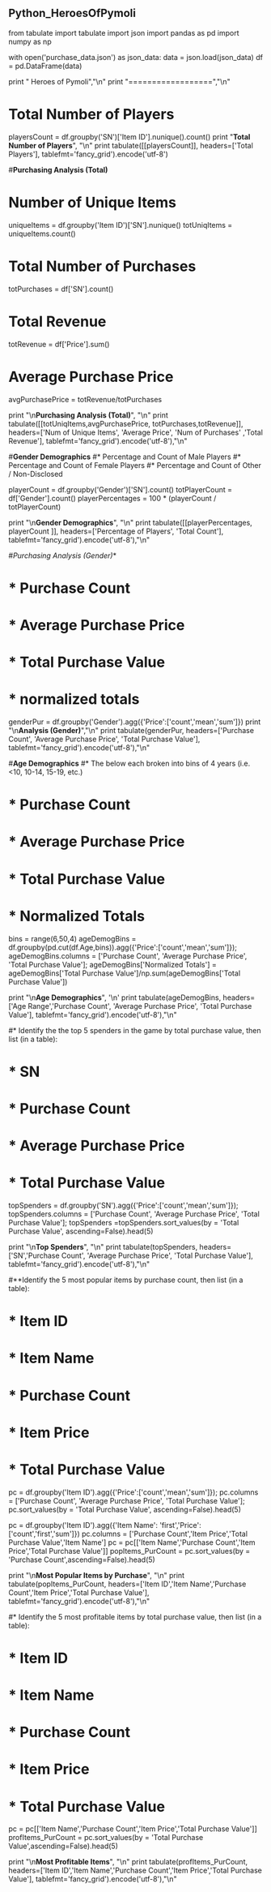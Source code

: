 ## Python_HeroesOfPymoli

from tabulate import tabulate
import json
import pandas as pd
import numpy as np

with open('purchase_data.json') as json_data:
        data = json.load(json_data)
        df = pd.DataFrame(data)

print " Heroes of Pymoli","\n"
print "==================","\n"

# Total Number of Players
playersCount = df.groupby('SN')['Item ID'].nunique().count()
print "**Total Number of Players**", "\n"
print tabulate([[playersCount]], headers=['Total Players'], tablefmt='fancy_grid').encode('utf-8')

#**Purchasing Analysis (Total)**
# Number of Unique Items
uniqueItems = df.groupby('Item ID')['SN'].nunique()
totUniqItems = uniqueItems.count()

# Total Number of Purchases
totPurchases = df['SN'].count()
# Total Revenue
totRevenue = df['Price'].sum()
# Average Purchase Price
avgPurchasePrice = totRevenue/totPurchases

print "\n**Purchasing Analysis (Total)**", "\n"
print tabulate([[totUniqItems,avgPurchasePrice, totPurchases,totRevenue]], headers=['Num of Unique Items', 'Average Price', 'Num of Purchases' ,'Total Revenue'], tablefmt='fancy_grid').encode('utf-8'),"\n"

#**Gender Demographics**
#* Percentage and Count of Male Players
#* Percentage and Count of Female Players
#* Percentage and Count of Other / Non-Disclosed

playerCount = df.groupby('Gender')['SN'].count()
totPlayerCount = df['Gender'].count()
playerPercentages = 100 * (playerCount / totPlayerCount)

print  "\n**Gender Demographics**", "\n"
print tabulate([[playerPercentages, playerCount ]], headers=['Percentage of Players', 'Total Count'], tablefmt='fancy_grid').encode('utf-8'),"\n"

#*Purchasing Analysis (Gender)**
# * Purchase Count
# * Average Purchase Price
# * Total Purchase Value
# * normalized totals
genderPur = df.groupby('Gender').agg({'Price':['count','mean','sum']})
print "\n**Analysis (Gender)**","\n"
print tabulate(genderPur,
        headers=['Purchase Count', 'Average Purchase Price', 'Total Purchase Value'],
        tablefmt='fancy_grid').encode('utf-8'),"\n"

#**Age Demographics**
#* The below each broken into bins of 4 years (i.e. &lt;10, 10-14, 15-19, etc.)
#  * Purchase Count
#  * Average Purchase Price
#  * Total Purchase Value
#  * Normalized Totals
bins = range(6,50,4)
ageDemogBins = df.groupby(pd.cut(df.Age,bins)).agg({'Price':['count','mean','sum']});
ageDemogBins.columns = ['Purchase Count', 'Average Purchase Price', 'Total Purchase Value'];
ageDemogBins['Normalized Totals'] = ageDemogBins['Total Purchase Value']/np.sum(ageDemogBins['Total Purchase Value'])

print "\n**Age Demographics**", '\n'
print tabulate(ageDemogBins,
        headers=['Age Range','Purchase Count', 'Average Purchase Price', 'Total Purchase Value'],
        tablefmt='fancy_grid').encode('utf-8'),"\n"

#* Identify the the top 5 spenders in the game by total purchase value, then list (in a table):
#    * SN
#    * Purchase Count
#    * Average Purchase Price
#    * Total Purchase Value

topSpenders = df.groupby('SN').agg({'Price':['count','mean','sum']});
topSpenders.columns = ['Purchase Count', 'Average Purchase Price', 'Total Purchase Value'];
topSpenders =topSpenders.sort_values(by = 'Total Purchase Value', ascending=False).head(5)

print "\n**Top Spenders**", "\n"
print tabulate(topSpenders, headers=['SN','Purchase Count', 'Average Purchase Price', 'Total Purchase Value'], tablefmt='fancy_grid').encode('utf-8'),"\n"

#**Identify the 5 most popular items by purchase count, then list (in a table):
#  * Item ID
#  * Item Name
#  * Purchase Count
#  * Item Price
#  * Total Purchase Value

pc = df.groupby('Item ID').agg({'Price':['count','mean','sum']});
pc.columns = ['Purchase Count', 'Average Purchase Price', 'Total Purchase Value'];
pc.sort_values(by = 'Total Purchase Value', ascending=False).head(5)

pc = df.groupby('Item ID').agg({'Item Name': 'first','Price':['count','first','sum']})
pc.columns = ['Purchase Count','Item Price','Total Purchase Value','Item Name']
pc = pc[['Item Name','Purchase Count','Item Price','Total Purchase Value']]
popItems_PurCount = pc.sort_values(by = 'Purchase Count',ascending=False).head(5)

print "\n**Most Popular Items by Purchase**", "\n"
print tabulate(popItems_PurCount, headers=['Item ID','Item Name','Purchase Count','Item Price','Total Purchase Value'], tablefmt='fancy_grid').encode('utf-8'),"\n"

#* Identify the 5 most profitable items by total purchase value, then list (in a table):
#  * Item ID
#  * Item Name
#  * Purchase Count
#  * Item Price
#  * Total Purchase Value

pc = pc[['Item Name','Purchase Count','Item Price','Total Purchase Value']]
profItems_PurCount = pc.sort_values(by = 'Total Purchase Value',ascending=False).head(5)

print "\n**Most Profitable Items**", "\n"
print tabulate(profItems_PurCount, headers=['Item ID','Item Name','Purchase Count','Item Price','Total Purchase Value'], tablefmt='fancy_grid').encode('utf-8'),"\n"
